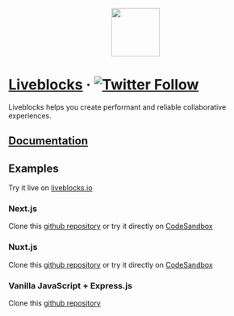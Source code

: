 <p align="center">
  <a href="https://liveblocks.io">
    <img src="https://liveblocks.io/icon-192x192.png" height="96">
  </a>
</p>

# [Liveblocks](https://liveblocks.io) · [![Twitter Follow](https://shields.io/twitter/follow/liveblocks?label=Follow)](https://twitter.com/liveblocks)

Liveblocks helps you create performant and reliable collaborative experiences.

## [Documentation](https://liveblocks.io/docs)

## Examples

Try it live on [liveblocks.io](https://liveblocks.io/examples)

### Next.js

Clone this [github repository](https://github.com/liveblocks/next-js-examples) or try it directly on [CodeSandbox](https://codesandbox.io/s/github/liveblocks/next-js-examples?file=/pages/presence.tsx)

### Nuxt.js

Clone this [github repository](https://github.com/liveblocks/nuxt-js-examples) or try it directly on [CodeSandbox](https://codesandbox.io/s/github/liveblocks/nuxt-js-examples?file=/pages/presence.vue)

### Vanilla JavaScript + Express.js

Clone this [github repository](https://github.com/liveblocks/javascript-examples)
